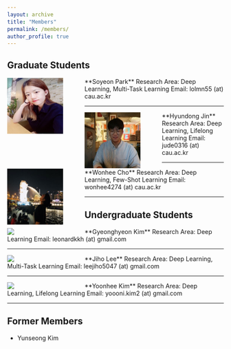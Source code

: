 ```yaml
---
layout: archive
title: "Members"
permalink: /members/
author_profile: true
---
```

## Graduate Students
<img src='/images/Soyeon Park.jpg' width="130" align="left" style="margin-right:50px">      
**Soyeon Park**      
Research Area: Deep Learning, Multi-Task Learning       
Email: lolmn55 (at) cau.ac.kr    

-----
<img src='/images/Hyundong Jin.jpg' width="130" align="left" style="margin-right:50px">      
**Hyundong Jin**    
Research Area: Deep Learning, Lifelong Learning       
Email: jude0316 (at) cau.ac.kr    

-----
<img src='/images/Wonhee Cho.jpg' width="130" align="left" style="margin-right:50px">      
**Wonhee Cho**      
Research Area: Deep Learning, Few-Shot Learning        
Email: wonhee4274 (at) cau.ac.kr     

------
## Undergraduate Students  
<img src='/images/profile.png' width="130" align="left" style="margin-right:50px">      
**Gyeonghyeon Kim**      
Research Area: Deep Learning       
Email: leonardkkh (at) gmail.com     

-----
<img src='/images/profile.png' width="130" align="left" style="margin-right:50px">      
**Jiho Lee**        
Research Area: Deep Learning, Multi-Task Learning            
Email: leejiho5047 (at) gmail.com      

-----
<img src='/images/profile.png' width="130" align="left" style="margin-right:50px">       
**Yoonhee Kim**       
Research Area: Deep Learning, Lifelong Learning           
Email: yoooni.kim2 (at) gmail.com      
  
  
------  
## Former Members   
- Yunseong Kim
